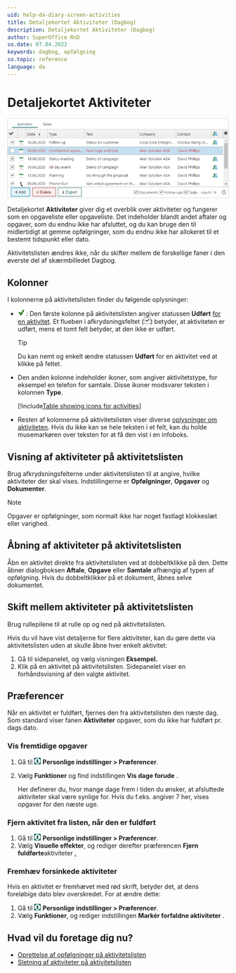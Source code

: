 ```yaml
---
uid: help-da-diary-screen-activities
title: Detaljekortet Aktiviteter (Dagbog)
description: Detaljekortet Aktiviteter (Dagbog)
author: SuperOffice RnD
so.date: 07.04.2022
keywords: dagbog, opfølgning
so.topic: reference
language: da
---
```


# Detaljekortet Aktiviteter

![Detaljekortet Aktiviteter (Dagbog) -screenshot][img4]

Detaljekortet **Aktiviteter** giver dig et overblik over aktiviteter og fungerer som en opgaveliste eller opgaveliste. Det indeholder blandt andet aftaler og opgaver, som du endnu ikke har afsluttet, og du kan bruge den til midlertidigt at gemme opfølgninger, som du endnu ikke har allokeret til et bestemt tidspunkt eller dato.

Aktivitetslisten ændres ikke, når du skifter mellem de forskellige faner i den øverste del af skærmbilledet Dagbog.

## Kolonner

I kolonnerne på aktivitetslisten finder du følgende oplysninger:

* ![ikon][img3] : Den første kolonne på aktivitetslisten angiver statussen **Udført** [for en aktivitet][1]. Et flueben i afkrydsningsfeltet (![ikon][img2]) betyder, at aktiviteten er udført, mens et tomt felt betyder, at den ikke er udført.

    > [!TIP]
    > Du kan nemt og enkelt ændre statussen **Udført** for en aktivitet ved at klikke på feltet.

* Den anden kolonne indeholder ikoner, som angiver aktivitetstype, for eksempel en telefon for samtale. Disse ikoner modsvarer teksten i kolonnen **Type**.

    [!include[Table showing icons for activities](../../../learn/includes/table-activity-icons.md)]

* Resten af kolonnerne på aktivitetslisten viser diverse [oplysninger om aktiviteten][2]. Hvis du ikke kan se hele teksten i et felt, kan du holde musemarkøren over teksten for at få den vist i en infoboks.

## Visning af aktiviteter på aktivitetslisten

Brug afkrydsningsfelterne under aktivitetslisten til at angive, hvilke aktiviteter der skal vises. Indstillingerne er **Opfølgninger**, **Opgaver** og **Dokumenter**.

> [!NOTE]
> Opgaver er opfølgninger, som normalt ikke har noget fastlagt klokkeslæt eller varighed.

## Åbning af aktiviteter på aktivitetslisten

Åbn en aktivitet direkte fra aktivitetslisten ved at dobbeltklikke på den. Dette åbner dialogboksen **Aftale**, **Opgave** eller **Samtale** afhængig af typen af opfølgning. Hvis du dobbeltklikker på et dokument, åbnes selve dokumentet.

## Skift mellem aktiviteter på aktivitetslisten

Brug rullepilene til at rulle op og ned på aktivitetslisten.

Hvis du vil have vist detaljerne for flere aktiviteter, kan du gøre dette via aktivitetslisten uden at skulle åbne hver enkelt aktivitet:

1. Gå til sidepanelet, og vælg visningen **Eksempel.**
2. Klik på en aktivitet på aktivitetslisten. Sidepanelet viser en forhåndsvisning af den valgte aktivitet.

## Præferencer

Når en aktivitet er fuldført, fjernes den fra aktivitetslisten den næste dag. Som standard viser fanen **Aktiviteter** opgaver, som du ikke har fuldført pr. dags dato.

### Vis fremtidige opgaver

1. Gå til ![ikon][img1] **Personlige indstillinger &gt; Præferencer**.
2. Vælg **Funktioner** og find indstillingen **Vis dage forude** .

    Her definerer du, hvor mange dage frem i tiden du ønsker, at afsluttede aktiviteter skal være synlige for.
    Hvis du f.eks. angiver 7 her, vises opgaver for den næste uge.

### Fjern aktivitet fra listen, når den er fuldført

1. Gå til ![ikon][img1] **Personlige indstillinger &gt; Præferencer**.
2. Vælg **Visuelle effekter**, og rediger derefter præferencen **Fjern fuldførte**aktiviteter [.][8]

### Fremhæv forsinkede aktiviteter

Hvis en aktivitet er fremhævet med rød skrift, betyder det, at dens foreløbige dato blev overskredet. For at ændre dette:

1. Gå til ![ikon][img1] **Personlige indstillinger &gt; Præferencer**.
2. Vælg **Funktioner**, og rediger indstillingen **Markér forfaldne aktiviteter** .

## Hvad vil du foretage dig nu?

* [Oprettelse af opfølgninger på aktivitetslisten][5]
* [Sletning af aktiviteter på aktivitetslisten][7]

<!-- Referenced links -->
[1]: ../change-completed-status.md
[2]: dialog-for-followups.md
[5]: ../create-follow-up.md
[7]: ../../../learn/activity/index.md
[8]: ../../../learn/getting-started/preferences.md

<!-- Referenced images -->
[img1]: ../../../../media/icons/personal-settings-small.png
[img2]: ../../../../media/icons/check.bmp
[img3]: ../../../../media/icons/sale-sold-details.bmp
[img4]: ../../../../media/loc/en/diary/activities-detail.bmp

